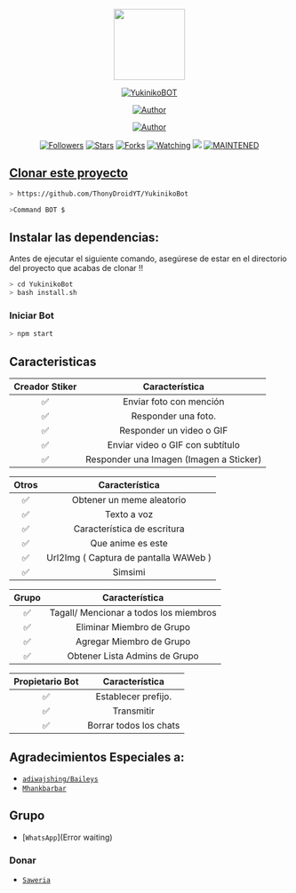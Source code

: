 <p align="center">
<img src="https://static.wikia.nocookie.net/kenja-no-mago/images/8/85/Sizilien_von_klode_1.jpg/revision/latest/top-crop/width/300/height/300?cb=20190417164406" width="128" height="128"/>
</p>
<p align="center">
<a href="#"><img title="YukinikoBOT" src="https://img.shields.io/badge/YukinikoBOT-green?colorA=%23ff0000&colorB=%23017e40&style=for-the-badge"></a>
</p>
<p align="center">
<a href="https://github.com/ThonyDroidYT"><img title="Author" src="https://avatars.githubusercontent.com/u/69366306?s=60&v=4?style=for-the-badge&logo=github"></a>
</p>
<p align="center">
<a href="#"><img title="Author" src="https://img.shields.io/badge/Author-green?colorA=%23ff0000&colorB=%23017e40&style=for-the-badge"></a>
</p>
<p align="center">
<a href="https://github.com/ThonyDroidYT/YukinikoBot/followers"><img title="Followers" src="https://img.shields.io/github/followers/XP-TN?color=blue&style=flat-square"></a>
<a href="https://github.com/ThonyDroidYT/YukinikoBot/stargazers/"><img title="Stars" src="https://img.shields.io/github/stars/XP-TN/XP-TNNBOT?color=red&style=flat-square"></a>
<a href="https://github.com/ThonyDroidYT/YukinikoBot/network/members"><img title="Forks" src="http://img.shields.io/github/forks/XP-TN/XP-TNNBOT?color=red&style=flat-square"></a>
<a href="https://github.com/ThonyDroidYT/YukinikoBot/watchers"><img title="Watching" src="https://img.shields.io/github/watchers/XP-TN/XP-TNNBOT?label=Watchers&color=blue&style=flat-square"></a>
<a href="https://hits.seeyoufarm.com"><img src="https://hits.seeyoufarm.com/api/count/incr/badge.svg?url=https%3A%2F%2Fgithub.com%2FXP-TN%2FXP-TNNBOT&count_bg=%2379C83D&title_bg=%23555555&icon=&icon_color=%23E7E7E7&title=Support&edge_flat=false"/></a>
<a href="#"><img title="MAINTENED" src="https://img.shields.io/badge/MAINTENED-YES-blue.svg"</a>
</p>

## Clonar este proyecto

```bash
> https://github.com/ThonyDroidYT/YukinikoBot
```

```bash
>Command BOT $
```

## Instalar las dependencias:
Antes de ejecutar el siguiente comando, asegúrese de estar en el directorio del proyecto que acabas de clonar !!

```bash
> cd YukinikoBot
> bash install.sh
```

### Iniciar Bot
```bash
> npm start
```

## Caracteristicas

| Creador Stiker |               Característica           |
| :-----------: | :--------------------------------: |
|       ✅       | Enviar foto con mención         |
|       ✅       | Responder una foto.                   |
|       ✅       | Responder un video o GIF             |
|       ✅       | Enviar video o GIF con subtítulo   |
|       ✅       | Responder una Imagen (Imagen a Sticker)|

| Otros  |         Característica                          |
| :------------: | :---------------------------------------------: |
|       ✅        |   Obtener un meme aleatorio            |
|       ✅        |   Texto a voz                |
|       ✅        |   Característica de escritura				|
|       ✅        |   Que anime es este			|
|       ✅        |   Url2Img ( Captura de pantalla WAWeb )   |
|       ✅        |   Simsimi		                |

| Grupo |                     Característica               |
| :-----------: | :--------------------------------: |
|       ✅        |   Tagall/ Mencionar a todos los miembros       |
|       ✅        |   Eliminar Miembro de Grupo            |
|       ✅        |   Agregar Miembro de Grupo 	             |
|       ✅        |   Obtener Lista Admins de Grupo          |

| Propietario Bot |                      Característica           |
| :-----------: | :--------------------------------: |
|       ✅        |   Establecer prefijo.                        |
|       ✅        |   Transmitir                      |
|       ✅        |   Borrar todos los chats               |

## Agradecimientos Especiales a:
* [`adiwajshing/Baileys`](https://github.com/adiwajshing/Baileys)
* [`Mhankbarbar`](https://github.com/MhankBarBar)


## Grupo
* [`WhatsApp`](Error waiting)
### Donar
* [`Saweria`](https://saweria.co/donate/agung1)
